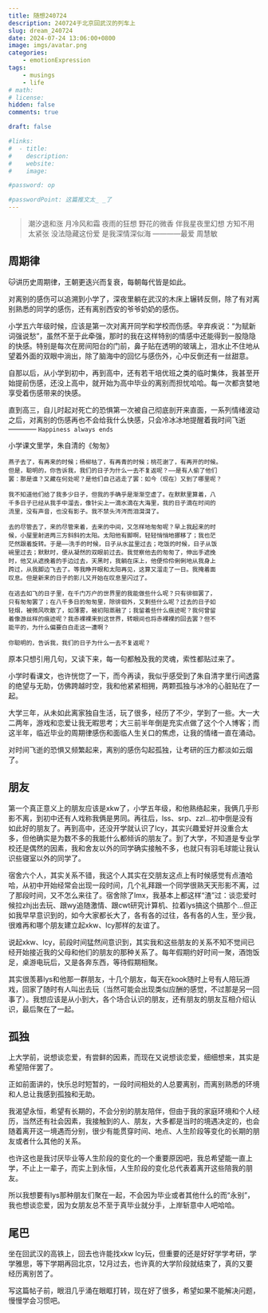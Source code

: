 ```yaml
---
title: 随想240724
description: 240724于北京回武汉的列车上
slug: dream_240724
date: 2024-07-24 13:06:00+0800
image: imgs/avatar.png
categories:
    - emotionExpression
tags:
    - musings
    - life
# math: 
# license: 
hidden: false
comments: true

draft: false

#links:
#  - title: 
#    description: 
#    website: 
#    image: 

#password: op

#passwordPoint: 这篇推文太_ _了
---
```


>潮汐退和涨
>月冷风和霜
>夜雨的狂想
>野花的微香
>伴我星夜里幻想
>方知不用太紧张
>没法隐藏这份爱
>是我深情深似海
>————最爱 周慧敏

## 周期律

🐱讲历史周期律，王朝更迭兴而复衰，每朝每代皆是如此。

对离别的感伤可以追溯到小学了，深夜里躺在武汉的木床上辗转反侧，除了有对离别熟悉的同学的感伤，还有离别西安的爷爷奶奶的感伤。

小学五六年级时候，应该是第一次对离开同学和学校而伤感。辛弃疾说：“为赋新词强说愁”，虽然不至于此牵强，那时的我在这样特别的情感中还能得到一股隐隐的快感。特别是每次在房间阳台的门前，鼻子贴在透明的玻璃上，泪水止不住地从望着外面的双眼中淌出，除了脑海中的回忆与感伤外，心中反倒还有一丝甜意。

自那以后，从小学到初中，再到高中，还有若干培优班之类的临时集体，我甚至开始提前伤感，还没上高中，就开始为高中毕业的离别而担忧哈哈。每一次都贪婪地享受着伤感带来的快感。

直到高三，自儿时起对死亡的恐惧第一次被自己彻底剖开来直面，一系列情绪波动之后，对离别的伤感再也不会给我什么快感，只会冷冰冰地提醒着我时间飞逝———— `Happiness always ends`

小学课文里学，朱自清的《匆匆》

    燕子去了，有再来的时候；杨柳枯了，有再青的时候；桃花谢了，有再开的时候。
    但是，聪明的，你告诉我，我们的日子为什么一去不复返呢？——是有人偷了他们
    罢：那是谁？又藏在何处呢？是他们自己逃走了罢：如今（现在）又到了哪里呢？
    
    我不知道他们给了我多少日子，但我的手确乎是渐渐空虚了。在默默里算着，八
    千多日子已经从我手中溜去，像针尖上一滴水滴在大海里，我的日子滴在时间的
    流里，没有声音，也没有影子。我不禁头涔涔而泪潸潸了。
    
    去的尽管去了，来的尽管来着，去来的中间，又怎样地匆匆呢？早上我起来的时
    候，小屋里射进两三方斜斜的太阳。太阳他有脚啊，轻轻悄悄地挪移了；我也茫
    茫然跟着旋转。于是——洗手的时候，日子从水盆里过去；吃饭的时候，日子从饭
    碗里过去；默默时，便从凝然的双眼前过去。我觉察他去的匆匆了，伸出手遮挽
    时，他又从遮挽着的手边过去，天黑时，我躺在床上，他便伶伶俐俐地从我身上
    跨过，从我脚边飞去了。等我睁开眼和太阳再见，这算又溜走了一日。我掩着面
    叹息。但是新来的日子的影儿又开始在叹息里闪过了。
    
    在逃去如飞的日子里，在千门万户的世界里的我能做些什么呢？只有徘徊罢了，
    只有匆匆罢了；在八千多日的匆匆里，除徘徊外，又剩些什么呢？过去的日子如
    轻烟，被微风吹散了，如薄雾，被初阳蒸融了；我留着些什么痕迹呢？我何曾留
    着像游丝样的痕迹呢？我赤裸裸来到这世界，转眼间也将赤裸裸的回去罢？但不
    能平的，为什么偏要白白走这一遭啊？
    
    你聪明的，告诉我，我们的日子为什么一去不复返呢？

原本只想引用几句，又读下来，每一句都触及我的灵魂，索性都贴过来了。

小学时看课文，也许恍惚了一下，而今再读，我似乎感受到了朱自清字里行间透露的绝望与无助，仿佛跨越时空，我和他紧紧相拥，两颗孤独与冰冷的心脏贴在了一起。

大学三年，从未如此离家独自生活，玩了很多，经历了不少，学到了一些。大一大二两年，游戏和恋爱让我无暇思考；大三前半年倒是充实点做了这个个人博客；而这半年，临近毕业的周期律感伤和面临人生关口的焦虑，让我的情绪一直在涌动。

对时间飞逝的恐惧又频繁起来，离别的感伤勾起孤独，让考研的压力都淡如云烟了。

## 朋友

第一个真正意义上的朋友应该是xkw了，小学五年级，和他熟络起来，我俩几乎形影不离，到初中还有人戏称我俩是男同。再往后，lss、srp、zzl...初中倒是没有如此好的朋友了。再到高中，还没开学就认识了lcy，其实兴趣爱好并没重合太多，但他确实是为数不多的我能什么都倾诉的朋友了。到了大学，不知道是专业学校还是偶然的因素，我和舍友以外的同学确实接触不多，也就只有羽毛球能让我认识些寝室以外的同学了。

宿舍六个人，其实关系不错，我这个人其实在交朋友这点上有时候感觉有点渣哈哈，从初中开始经常会出现一段时间，几个礼拜跟一个同学很熟天天形影不离，过了那段时间，又不怎么来往了。宿舍除了lmx，我基本上都这样“渣”过：谈恋爱时候拉zhj出去玩、跟wy追随激情、跟cwt研究计算机、拉着lys搞这个搞那个...但正如我早早意识到的，如今大家都长大了，各有各的过往，各有各的人生，至少我，很难再和哪个朋友建立起xkw、lcy那样的友谊了。

说起xkw、lcy，前段时间猛然间意识到，其实我和这些朋友的关系不知不觉间已经开始接近我的父母和他们的朋友的那种关系了。每年假期约好时间一聚，酒饱饭足，桌游电玩后，又是各奔东西，等待假期相聚。

其实很羡慕lys和他那一群朋友，十几个朋友，每天在kook随时上号有人陪玩游戏，回家了随时有人叫出去玩（当然可能会出现类似应酬的感觉，不过那是另一回事了）。我想应该是从小到大，各个场合认识的朋友，还有朋友的朋友互相介绍认识，最后聚在了一起。

## 孤独

上大学前，说想谈恋爱，有尝鲜的因素，而现在又说想谈恋爱，细细想来，其实是希望陪伴罢了。

正如前面讲的，快乐总时短暂的，一段时间相处的人总要离别，而离别熟悉的环境和人总让我感到孤独和无助。

我渴望永恒，希望有长期的，不会分别的朋友陪伴，但由于我的家庭环境和个人经历，当然还有社会因素，我接触到的人、朋友，大多都是当时的境遇决定的，也会随着离开这一境遇而分别，很少有能贯穿时间、地点、人生阶段等变化的长期的朋友或者什么其他的关系。

也许这也是我讨厌毕业等人生阶段的变化的一个重要原因吧，我总希望能一直上学，不止上一辈子，而实上到永恒，人生阶段的变化总代表着离开这些陪我的朋友。

所以我想要有lys那种朋友们聚在一起，不会因为毕业或者其他什么的而“永别”，我也想谈恋爱，因为女朋友总不至于真毕业就分手，上岸斩意中人吧哈哈。

## 尾巴

坐在回武汉的高铁上，回去也许能找xkw lcy玩，但重要的还是好好学学考研，学学雅思，等下学期再回北京，12月过去，也许真的大学阶段就结束了，真的又要经历离别苦了。

写这篇帖子前，眼泪几乎涌在眼眶打转，现在好了很多，希望如果不能解决问题，慢慢学会习惯吧。